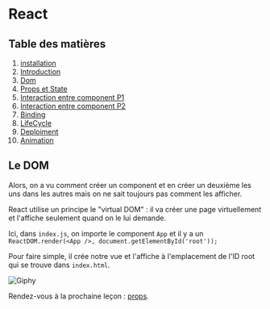 # React

## Table des matières

1. [installation](./Installation.md) 
2. [Introduction](./introduction.md) 
3. [Dom](./Dom.md)
4. [Props et State](./PropsEtState.md)
5. [Interaction entre component P1](./InteractionEntreComponentPartie1.md) 
6. [Interaction entre component P2](./InteractionEntreComponentPartie2.md) 
7. [Binding](./Binding.md)
8. [LifeCycle](./LifeCycle.md)
9. [Deploiment](./Deploiment.md)
10. [Animation](./Animations.md)


## Le DOM
Alors, on a vu comment créer un component et en créer un deuxième les uns dans les autres mais on ne sait toujours pas comment les afficher.

React utilise un principe le "virtual DOM" : il va créer une page virtuellement et l'affiche seulement quand on le lui demande.

Ici, dans `index.js`, on importe le component `App` et il y a un `ReactDOM.render(<App />, document.getElementById('root'));`

Pour faire simple, il crée notre vue et l'affiche à l'emplacement de l'ID root qui se trouve dans `index.html`.

![Giphy](https://ressources.blogdumoderateur.com/2013/02/gif-anime.gif)


Rendez-vous à la prochaine leçon : [props](./PropsEtState.md).
